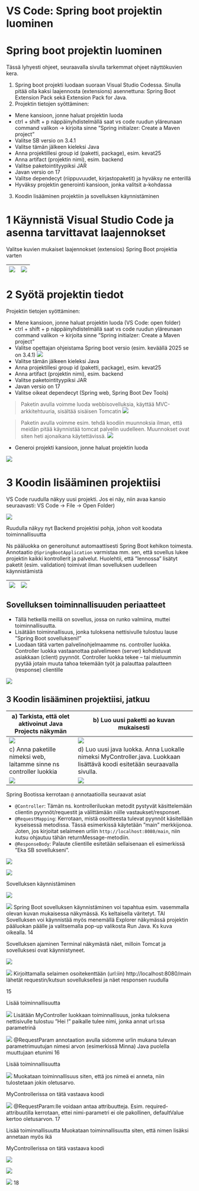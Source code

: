 <!-- Slide number: 1 -->
# VS Code: Spring boot projektin luominen

<!-- Slide number: 2 -->
# Spring boot projektin luominen

Tässä lyhyesti ohjeet, seuraavalla sivulla tarkemmat ohjeet näyttökuvien kera.

1. Spring boot projekti luodaan suoraan Visual Studio Codessa. Sinulla pitää olla kaksi laajennosta (extensions) asennettuna: Spring Boot Extension Pack sekä Extension Pack for Java.
2. Projektin tietojen syöttäminen:
  - Mene kansioon, jonne haluat projektin luoda
  - ctrl + shift + p näppäinyhdistelmällä saat vs code ruudun yläreunaan command valikon -> kirjoita sinne ”Spring initialzer: Create a Maven project”
  - Valitse SB versio on 3.4.1
  - Valitse tämän jälkeen kieleksi Java
  - Anna projektillesi group id (paketti, package), esim. kevat25
  - Anna artifact (projektin nimi), esim. backend
  - Valitse paketointityypiksi JAR
  - Javan versio on 17
  - Valitse dependecyt (riippuvuudet, kirjastopaketit) ja hyväksy ne enterillä
  - Hyväksy projektin generointi kansioon, jonka valitsit a-kohdassa

3. Koodin lisääminen projektiin ja sovelluksen käynnistäminen

<!-- Slide number: 3 -->
# 1 Käynnistä Visual Studio Code ja asenna tarvittavat laajennokset

Valitse kuvien mukaiset laajennokset (extensios) Spring Boot projektia varten

|![](../imgs/1hello_world_12.png)|![](../imgs/1hello_world_13.png)|
|--|--|

<!-- Slide number: 4 -->
# 2 Syötä projektin tiedot

Projektin tietojen syöttäminen:

- Mene kansioon, jonne haluat projektin luoda (VS Code: open folder)
- ctrl + shift + p näppäinyhdistelmällä saat vs code ruudun yläreunaan command valikon -> kirjoita sinne ”Spring initialzer: Create a Maven project”
- Valitse opettajan ohjeistama Spring boot versio (esim. keväällä 2025 se on 3.4.1)
![](../imgs/1hello_world_14.png)
- Valitse tämän jälkeen kieleksi Java
- Anna projektillesi group id (paketti, package), esim. kevat25
- Anna artifact (projektin nimi), esim. backend
- Valitse paketointityypiksi JAR
- Javan versio on 17
- Valitse oikeat dependecyt (Spring web, Spring Boot Dev Tools)

> Paketin avulla voimme luoda webbisovelluksia, käyttää MVC-arkkitehtuuria, sisältää sisäisen Tomcatin
> ![](../imgs/1hello_world_15.png)

> Paketin avulla voimme esim. tehdä koodiin muunnoksia ilman, että meidän pitää käynnistää tomcat palvelin uudelleen. Muunnokset ovat siten heti ajonaikana  käytettävissä.
> ![](../imgs/1hello_world_16.png)

- Generoi projekti kansioon, jonne haluat projektin luoda

![](../imgs/1hello_world_17.png)

<!-- Slide number: 7 -->
# 3 Koodin lisääminen projektiisi

VS Code ruudulla näkyy uusi projekti. Jos ei näy, niin avaa kansio seuraavasti: VS Code -> File -> Open Folder)

![](../imgs/1hello_world_18.png)

Ruudulla näkyy nyt Backend projektisi pohja, johon voit koodata toiminnallisuutta

Ns pääluokka on generoitunut automaattisesti Spring Boot kehikon toimesta. Annotaatio `@SpringBootApplication` varmistaa mm. sen, että sovellus lukee projektin kaikki kontrollerit ja palvelut. Huolehtii, että ”lennossa” lisätyt paketit (esim. validation) toimivat ilman sovelluksen uudelleen käynnistämistä

|![](../imgs/1hello_world_19.png)|![](../imgs/1hello_world_20.png)|
|--|--|

<!-- Slide number: 9 -->
## Sovelluksen toiminnallisuuden periaatteet

- Tällä hetkellä meillä on sovellus, jossa on runko valmiina, muttei toiminnallisuutta.
- Lisätään toiminnallisuus, jonka tuloksena nettisivulle tulostuu lause ”Spring Boot sovellukseni!”
- Luodaan tätä varten palvelinohjelmaamme ns. controller luokka. Controller luokka vastaanottaa palvelimeen (server) kohdistuvat asiakkaan (client) pyynnöt. Controller luokka tekee – tai mieluummin pyytää jotain muuta tahoa tekemään työt ja palauttaa palautteen (response) clientille

![](../imgs/1hello_world_21.png)

<!-- Slide number: 10 -->
## 3 Koodin lisääminen projektiisi, jatkuu

|a) Tarkista, että olet aktivoinut Java Projects näkymän|b) Luo uusi paketti ao kuvan mukaisesti |
|-|-|
|![](../imgs/1hello_world_22.png)|![](../imgs/1hello_world_23.png)|
|c) Anna paketille nimeksi web, laitamme sinne ns controller luokkia|d) Luo uusi java luokka. Anna Luokalle nimeksi MyController.java. Luokkaan lisättävä koodi esitetään seuraavalla sivulla.|
|![](../imgs/1hello_world_24b.png) |![](../imgs/1hello_world_24.png) |

Spring Bootissa kerrotaan `@` annotaatioilla seuraavat asiat

- `@Controller`: Tämän ns. kontrolleriluokan metodit pystyvät käsittelemään clientin pyynnöt/requestit ja välittämään niille vastaukset/responset.
- `@RequestMapping`: Kerrotaan, mistä osoitteesta tulevat pyynnöt käsitellään kyseisessä metodissa. Tässä esimerkissä käytetään ”main” merkkijonoa. Joten, jos kirjoitat selaimeen urliin `http://localhost:8080/main`, niin kutsu ohjautuu tähän returnMessage-metodiin.
- `@ResponseBody`: Palaute clientille esitetään sellaisenaan eli esimerkissä ”Eka SB sovellukseni”.

![](../imgs/1hello_world_25.png)

![](../imgs/1hello_world_26.png)

Sovelluksen käynnistäminen

![](Picture11.jpg)

![](Picture8.jpg)
Spring Boot sovelluksen käynnistäminen voi tapahtua esim. vasemmalla olevan kuvan mukaisessa näkymässä. Ks keltaisella väritetyt.
TAI
Sovelluksen voi käynnistää myös menemällä Explorer näkymässä projektin pääluokan päälle ja valitsemalla pop-up valikosta Run Java. Ks kuva oikealla.
14

<!-- Slide number: 15 -->
Sovelluksen ajaminen
Terminal näkymästä näet, milloin Tomcat ja sovelluksesi ovat käynnistyneet.

![](Picture5.jpg)

![](Picture9.jpg)
Kirjoittamalla selaimen osoitekenttään (url:iin) http://localhost:8080/main lähetät requestin/kutsun sovelluksellesi ja näet responsen ruudulla

15

<!-- Slide number: 16 -->
Lisää toiminnallisuutta

![](Picture8.jpg)
Lisätään MyController luokkaan toiminnallisuus, jonka tuloksena nettisivulle tulostuu ”Hei <nimi>!”
<nimi> paikalle tulee nimi, jonka annat url:ssa parametrinä

![](Picture10.jpg)
@RequestParam annotaation avulla sidomme urlin mukana tulevan parametrimuutujan nimesi arvon (esimerkissä Minna) Java puolella muuttujaan etunimi
16

<!-- Slide number: 17 -->
Lisää toiminnallisuutta

![](Picture11.jpg)
Muokataan toiminnallisuus siten, että jos nimeä
ei anneta, niin tulostetaan jokin oletusarvo.

MyControllerissa on tätä vastaava koodi

![](Picture13.jpg)
@RequestParam:lle voidaan antaa attribuutteja. Esim. required-attribuutilla kerrotaan, ettei nimi-parametri ei ole pakollinen, defaultValue kertoo oletusarvon.
17

<!-- Slide number: 18 -->
Lisää toiminnallisuutta
Muokataan toiminnallisuutta siten, että nimen lisäksi annetaan myös ikä

MyControllerissa on tätä vastaava koodi

![](Picture10.jpg)

![](Picture14.jpg)

![](Picture12.jpg)
18
